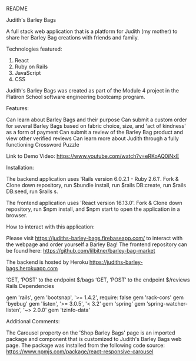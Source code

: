 README

Judith's Barley Bags

A full stack web application that is a platform for Judith (my mother) to share her Barley Bag creations with friends and family.

Technologies featured: 
1. React
2. Ruby on Rails
3. JavaScript
4. CSS 

Judith's Barley Bags was created as part of the Module 4 project in the Flatiron School software engineering bootcamp program.

Features:

Can learn about Barley Bags and their purpose
Can submit a custom order for several Barley Bags based on fabric choice, size, and 'act of kindness' as a form of payment
Can submit a review of the Barley Bag product and view other verified reviews
Can learn more about Judith through a fully functioning Crossword Puzzle




Link to Demo Video: https://www.youtube.com/watch?v=eRKoAQ0iNxE

Installation:

The backend application uses 'Rails version 6.0.2.1 - Ruby 2.6.1'. Fork & Clone down repository, run $bundle install, run $rails DB:create, run $rails DB:seed, run $rails s.

The frontend application uses 'React version 16.13.0'. Fork & Clone down repository, run $npm install, and $npm start to open the application in a browser.

How to interact with this application:

Please visit https://judiths-barley-bags.firebaseapp.com/ to interact with the webpage and order yourself a Barley Bag! The frontend repository can be found here: https://github.com/lilbitner/barley-bag-market

The backend is hosted by Heroku https://judiths-barley-bags.herokuapp.com

‘GET, ‘POST’ to the endpoint $/bags
‘GET, ‘POST’ to the endpoint $/reviews
Rails Dependencies

gem 'rails', gem 'bootsnap', '>= 1.4.2', require: false gem 'rack-cors' gem 'byebug' gem 'listen', '>= 3.0.5', '< 3.2' gem 'spring' gem 'spring-watcher-listen', '~> 2.0.0' gem 'tzinfo-data'

Additional Comments:

The Carousel property on the 'Shop Barley Bags' page is an imported package and component that is customized to Judith's Barley Bags web page. The package was installed from the following code source: https://www.npmjs.com/package/react-responsive-carousel
